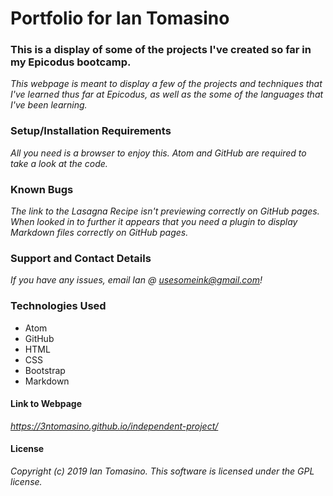 # Portfolio for Ian Tomasino

### This is a display of some of the projects I've created so far in my Epicodus bootcamp.
_This webpage is meant to display a few of the projects and techniques that I've learned thus far at Epicodus, as well as the some of the languages that I've been learning._
### Setup/Installation Requirements
_All you need is a browser to enjoy this. Atom and GitHub are required to take a look at the code._
### Known Bugs
_The link to the Lasagna Recipe isn't previewing correctly on GitHub pages. When looked in to further it appears that you need a plugin to display Markdown files correctly on GitHub pages._
### Support and Contact Details
_If you have any issues, email Ian @ usesomeink@gmail.com!_
### Technologies Used
* Atom
* GitHub
* HTML
* CSS
* Bootstrap
* Markdown

#### Link to Webpage
_https://3ntomasino.github.io/independent-project/_
#### License
_Copyright (c) 2019 Ian Tomasino. This software is licensed under the GPL license._
